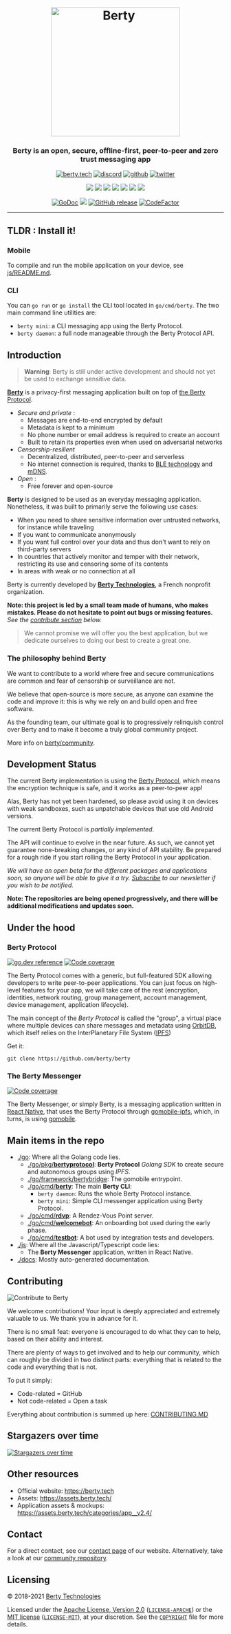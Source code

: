 <h1 align="center">
  <img src="https://berty.tech/img/berty.svg" alt="Berty" title="Berty" height="300px" />
</h1>

<h3 align="center"> Berty is an open, secure, offline-first, peer-to-peer and zero trust messaging app </h3>

<p align="center">
    <a href="https://berty.tech"><img alt="berty.tech" src="https://img.shields.io/badge/berty.tech-2845a7?logo=internet-explorer&style=flat" /></a>
    <a href="https://crpt.fyi/berty-discord"><img alt="discord" src="https://img.shields.io/badge/discord-gray?logo=discord" /></a>
    <a href="https://github.com/berty"><img alt="github" src="https://img.shields.io/badge/@berty-471961?logo=github" /></a>
    <a href="https://twitter.com/berty"><img alt="twitter" src="https://img.shields.io/twitter/follow/berty?label=%40berty&style=flat&logo=twitter" /></a>
</p>
<p align="center">
    <a href="https://github.com/berty/berty/actions?query=workflow%3AJS"><img src="https://github.com/berty/berty/workflows/JS/badge.svg" /></a>
    <a href="https://github.com/berty/berty/actions?query=workflow%3AGo"><img src="https://github.com/berty/berty/workflows/Go/badge.svg" /></a>
    <a href="https://github.com/berty/berty/actions?query=workflow%3AProtobuf"><img src="https://github.com/berty/berty/workflows/Protobuf/badge.svg" /></a>
    <a href="https://github.com/berty/berty/actions?query=workflow%3ARelease"><img src="https://github.com/berty/berty/workflows/Release/badge.svg" /></a>
    <a href="https://github.com/berty/berty/actions?query=workflow%3AAndroid"><img src="https://github.com/berty/berty/workflows/Android/badge.svg" /></a>
    <a href="https://github.com/berty/berty/actions?query=workflow%3AiOS"><img src="https://github.com/berty/berty/workflows/iOS/badge.svg" /></a>
    <a href="https://github.com/berty/berty/actions?query=workflow%3AIntegration"><img src="https://github.com/berty/berty/workflows/Integration/badge.svg" /></a>
</p>
<p align="center">
  <a href="https://pkg.go.dev/berty.tech/berty/v2/go?tab=subdirectories"><img alt="GoDoc" src="https://img.shields.io/badge/go.dev-reference-007d9c?logo=go&logoColor=white" /></a>
  <a title="Crowdin" href="https://translate.berty.community"><img src="https://badges.crowdin.net/e/a4cb8d931040fbe4a794322b86de6721/localized.svg"></a>
  <a href="https://github.com/berty/berty/releases"><img alt="GitHub release" src="https://img.shields.io/github/v/release/berty/berty" /></a>
  <a href="https://www.codefactor.io/repository/github/berty/berty"><img src="https://www.codefactor.io/repository/github/berty/berty/badge?s=bf5885a3b2782ead81d91cd423915f2e9ddc9196" alt="CodeFactor" /></a>
  <!--<a href="https://goreportcard.com/report/berty/berty"><img src="https://goreportcard.com/badge/berty/berty" alt="Go Report Card"></a>-->
  <!--<a href="https://bump.sh/doc/berty-messenger"/><img src="https://img.shields.io/badge/bump.sh-messenger%20api-black" /></a>-->
  <!--<a href="https://bump.sh/doc/berty-protocol"/><img src="https://img.shields.io/badge/bump.sh-protocol%20api-black" /></a>-->
</p>

---

## TLDR : Install it!

### Mobile

To compile and run the mobile application on your device, see [js/README.md](js/README.md).

### CLI

You can `go run` or `go install` the CLI tool located in `go/cmd/berty`.
The two main command line utilities are:

- `berty mini`: a CLI messaging app using the Berty Protocol.
- `berty daemon`: a full node manageable through the Berty Protocol API.

## Introduction

> **Warning**: Berty is still under active development and should not yet be used to exchange sensitive data.

**[Berty](https://berty.tech/)** is a privacy-first messaging application built on top of [the Berty Protocol](https://berty.tech/docs/protocol/).

- *Secure and private* :
    - Messages are end-to-end encrypted by default
    - Metadata is kept to a minimum
    - No phone number or email address is required to create an account
    - Built to retain its properties even when used on adversarial networks
- *Censorship-resilient*
    - Decentralized, distributed, peer-to-peer and serverless
    - No internet connection is required, thanks to [BLE technology](https://en.wikipedia.org/wiki/Bluetooth_Low_Energy) and [mDNS](https://en.wikipedia.org/wiki/Multicast_DNS).
- *Open* :
    - Free forever and open-source

**Berty** is designed to be used as an everyday messaging application. Nonetheless, it was built to primarily serve the following use cases:

- When you need to share sensitive information over untrusted networks, for instance while traveling
- If you want to communicate anonymously
- If you want full control over your data and thus don't want to rely on third-party servers
- In countries that actively monitor and temper with their network, restricting its use and censoring some of its contents
- In areas with weak or no connection at all

Berty is currently developed by **[Berty Technologies](https://berty.tech/about)**, a French nonprofit organization.

**Note: this project is led by a small team made of humans, who makes mistakes. Please do not hesitate to point out bugs or missing features.** _See the [contribute section](#contribute) below._

> We cannot promise we will offer you the best application, but we dedicate ourselves to doing our best to create a great one.

### The philosophy behind Berty

We want to contribute to a world where free and secure communications are common and fear of censorship or surveillance are not.

We believe that open-source is more secure, as anyone can examine the code and improve it: this is why we rely on and build open and free software.

As the founding team, our ultimate goal is to progressively relinquish control over Berty and to make it become a truly global community project.

More info on [berty/community](https://github.com/berty/community).

## Development Status

The current Berty implementation is using the [Berty Protocol](https://berty.tech/docs/protocol/), which means the encryption technique is safe, and it works as a peer-to-peer app!

Alas, Berty has not yet been hardened, so please avoid using it on devices with weak sandboxes, such as unpatchable devices that use old Android versions.

The current Berty Protocol is _partially implemented_.

The API will continue to evolve in the near future. As such, we cannot yet guarantee none-breaking changes, or any kind of API stability. Be prepared for a rough ride if you start rolling the Berty Protocol in your application.

_We will have an open beta for the different packages and applications soon, so anyone will be able to give it a try. [Subscribe](https://tech.us20.list-manage.com/subscribe/post?u=5ca3993c7f0b8f646dcda714b&id=4d7828715b) to our newsletter if you wish to be notified._

**Note: The repositories are being opened progressively, and there will be additional modifications and updates soon.**

## Under the hood

<!-- _TODO: add a high-level schema of how things are connected together_ -->

### Berty Protocol

[![go.dev reference](https://img.shields.io/badge/go.dev-reference-007d9c?logo=go&logoColor=white)](https://pkg.go.dev/berty.tech/berty/v2/go/pkg/bertyprotocol?tab=doc)
[![Code coverage](https://codecov.io/gh/berty/berty/branch/master/graph/badge.svg?token=rBPpNHNNow&flag=go.unittests)](https://codecov.io/gh/berty/berty)

The Berty Protocol comes with a generic, but full-featured SDK allowing developers to write peer-to-peer applications. You can just focus on high-level features for your app, we will take care of the rest (encryption, identities, network routing, group management, account management, device management, application lifecycle).

The main concept of the _Berty Protocol_ is called the "group", a virtual place where multiple devices can share messages and metadata using [OrbitDB](https://github.com/orbitdb), which itself relies on the InterPlanetary File System ([IPFS](https://en.wikipedia.org/wiki/InterPlanetary_File_System))

<!-- _TODO: add usage examples_ -->

Get it:

```
git clone https://github.com/berty/berty
```

### The Berty Messenger

[![Code coverage](https://codecov.io/gh/berty/berty/branch/master/graph/badge.svg?token=rBPpNHNNow&flag=js.unittests)](https://codecov.io/gh/berty/berty)

The Berty Messenger, or simply Berty, is a messaging application written in [React Native](https://reactnative.dev/), that uses the Berty Protocol through [gomobile-ipfs](https://github.com/ipfs-shipyard/gomobile-ipfs), which, in turns, is using [gomobile](https://github.com/golang/mobile).

## Main items in the repo

- [./go](go): Where all the Golang code lies.
  - [./go/pkg/**bertyprotocol**](go/pkg/bertyprotocol): **Berty Protocol** _Golang SDK_ to create secure and autonomous groups using _IPFS_.
  - [./go/framework/bertybridge](go/framework/bertybridge): The gomobile entrypoint.
  - [./go/cmd/**berty**](go/cmd/berty): The main **Berty CLI**:
    - `berty daemon`: Runs the whole Berty Protocol instance.
    - `berty mini`: Simple CLI messenger application using Berty Protocol.
  - [./go/cmd/**rdvp**](go/cmd/rdvp): A Rendez-Vous Point server.
  - [./go/cmd/**welcomebot**](go/cmd/welcomebot): An onboarding bot used during the early phase.
  - [./go/cmd/**testbot**](go/cmd/testbot): A bot used by integration tests and developers.
- [./js](js): Where all the Javascript/Typescript code lies:
  - The **Berty Messenger** application, written in React Native.
- [./docs](docs): Mostly auto-generated documentation.

## Contributing

![Contribute to Berty](https://assets.berty.tech/files/contribute-contribute_v2--Contribute-berty-ultra-light.gif)

We welcome contributions! Your input is deeply appreciated and extremely valuable to us. We thank you in advance for it.

There is no small feat: everyone is encouraged to do what they can to help, based on their ability and interest.

There are plenty of ways to get involved and to help our community, which can roughly be divided in two distinct parts: everything that is related to the code and everything that is not.

To put it simply:

- Code-related = GitHub
- Not code-related = Open a task

Everything about contribution is summed up here: [CONTRIBUTING.MD](https://github.com/berty/community/blob/master/CONTRIBUTING.md)

## Stargazers over time

[![Stargazers over time](https://starchart.cc/berty/berty.svg)](https://starchart.cc/berty/berty)

## Other resources

- Official website: https://berty.tech
- Assets: https://assets.berty.tech/
- Application assets & mockups: https://assets.berty.tech/categories/app__v2.4/

## Contact

For a direct contact, see our [contact page](https://berty.tech/contact) of our website. Alternatively, take a look at our [community repository](https://github.com/berty/community/).

## Licensing

© 2018-2021 [Berty Technologies](https://berty.tech)

Licensed under the [Apache License, Version 2.0](https://www.apache.org/licenses/LICENSE-2.0) ([`LICENSE-APACHE`](LICENSE-APACHE)) or the [MIT license](https://opensource.org/licenses/MIT) ([`LICENSE-MIT`](LICENSE-MIT)), at your discretion. See the [`COPYRIGHT`](COPYRIGHT) file for more details.
